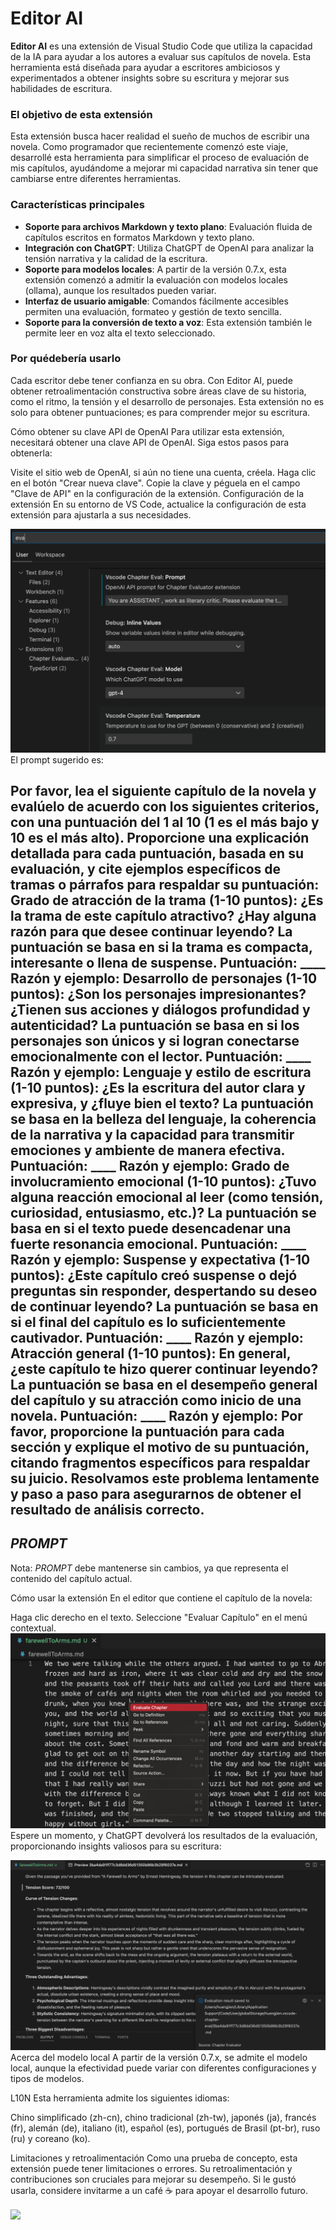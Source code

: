 # Editor AI

**Editor AI** es una extensión de Visual Studio Code que utiliza la capacidad de la IA para ayudar a los autores a evaluar sus capítulos de novela. Esta herramienta está diseñada para ayudar a escritores ambiciosos y experimentados a obtener insights sobre su escritura y mejorar sus habilidades de escritura.

### El objetivo de esta extensión

Esta extensión busca hacer realidad el sueño de muchos de escribir una novela. Como programador que recientemente comenzó este viaje, desarrollé esta herramienta para simplificar el proceso de evaluación de mis capítulos, ayudándome a mejorar mi capacidad narrativa sin tener que cambiarse entre diferentes herramientas.

### Características principales

- **Soporte para archivos Markdown y texto plano**: Evaluación fluida de capítulos escritos en formatos Markdown y texto plano.
- **Integración con ChatGPT**: Utiliza ChatGPT de OpenAI para analizar la tensión narrativa y la calidad de la escritura.
- **Soporte para modelos locales**: A partir de la versión 0.7.x, esta extensión comenzó a admitir la evaluación con modelos locales (ollama), aunque los resultados pueden variar.
- **Interfaz de usuario amigable**: Comandos fácilmente accesibles permiten una evaluación, formateo y gestión de texto sencilla.
- **Soporte para la conversión de texto a voz**: Esta extensión también le permite leer en voz alta el texto seleccionado.

### Por quédebería usarlo

Cada escritor debe tener confianza en su obra. Con Editor AI, puede obtener retroalimentación constructiva sobre áreas clave de su historia, como el ritmo, la tensión y el desarrollo de personajes. Esta extensión no es solo para obtener puntuaciones; es para comprender mejor su escritura.

Cómo obtener su clave API de OpenAI
Para utilizar esta extensión, necesitará obtener una clave API de OpenAI. Siga estos pasos para obtenerla:

Visite el sitio web de OpenAI, si aún no tiene una cuenta, créela.
Haga clic en el botón "Crear nueva clave".
Copie la clave y péguela en el campo "Clave de API" en la configuración de la extensión.
Configuración de la extensión
En su entorno de VS Code, actualice la configuración de esta extensión para ajustarla a sus necesidades.

<img src="resources/setup.png" alt="Configuración" />
El prompt sugerido es:

Por favor, lea el siguiente capítulo de la novela y evalúelo de acuerdo con los siguientes criterios, con una puntuación del 1 al 10 (1 es el más bajo y 10 es el más alto). Proporcione una explicación detallada para cada puntuación, basada en su evaluación, y cite ejemplos específicos de tramas o párrafos para respaldar su puntuación:
Grado de atracción de la trama (1-10 puntos): ¿Es la trama de este capítulo atractivo? ¿Hay alguna razón para que desee continuar leyendo? La puntuación se basa en si la trama es compacta, interesante o llena de suspense.  Puntuación: ____ Razón y ejemplo:
Desarrollo de personajes (1-10 puntos): ¿Son los personajes impresionantes? ¿Tienen sus acciones y diálogos profundidad y autenticidad? La puntuación se basa en si los personajes son únicos y si logran conectarse emocionalmente con el lector.  Puntuación: ____ Razón y ejemplo:
Lenguaje y estilo de escritura (1-10 puntos): ¿Es la escritura del autor clara y expresiva, y ¿fluye bien el texto? La puntuación se basa en la belleza del lenguaje, la coherencia de la narrativa y la capacidad para transmitir emociones y ambiente de manera efectiva.  Puntuación: ____ Razón y ejemplo:
Grado de involucramiento emocional (1-10 puntos): ¿Tuvo alguna reacción emocional al leer (como tensión, curiosidad, entusiasmo, etc.)? La puntuación se basa en si el texto puede desencadenar una fuerte resonancia emocional.  Puntuación: ____ Razón y ejemplo:
Suspense y expectativa (1-10 puntos): ¿Este capítulo creó suspense o dejó preguntas sin responder, despertando su deseo de continuar leyendo? La puntuación se basa en si el final del capítulo es lo suficientemente cautivador.  Puntuación: ____ Razón y ejemplo:
Atracción general (1-10 puntos): En general, ¿este capítulo te hizo querer continuar leyendo? La puntuación se basa en el desempeño general del capítulo y su atracción como inicio de una novela.  Puntuación: ____ Razón y ejemplo:
Por favor, proporcione la puntuación para cada sección y explique el motivo de su puntuación, citando fragmentos específicos para respaldar su juicio. Resolvamos este problema lentamente y paso a paso para asegurarnos de obtener el resultado de análisis correcto.
---
$PROMPT$ 
---
Nota: $PROMPT$ debe mantenerse sin cambios, ya que representa el contenido del capítulo actual.

Cómo usar la extensión
En el editor que contiene el capítulo de la novela:

Haga clic derecho en el texto.
Seleccione "Evaluar Capítulo" en el menú contextual.
<img src="resources/evaluate.png" alt="Evaluar Capítulo" />
Espere un momento, y ChatGPT devolverá los resultados de la evaluación, proporcionando insights valiosos para su escritura:

<img src="resources/evaluation_reslult.png" alt="Resultado de la Evaluación" />
Acerca del modelo local
A partir de la versión 0.7.x, se admite el modelo local, aunque la efectividad puede variar con diferentes configuraciones y tipos de modelos.

L10N
Esta herramienta admite los siguientes idiomas:

Chino simplificado (zh-cn), chino tradicional (zh-tw), japonés (ja), francés (fr), alemán (de), italiano (it), español (es), portugués de Brasil (pt-br), ruso (ru) y coreano (ko).

Limitaciones y retroalimentación
Como una prueba de concepto, esta extensión puede tener limitaciones o errores. Su retroalimentación y contribuciones son cruciales para mejorar su desempeño. Si le gustó usarla, considere invitarme a un café ☕️ para apoyar el desarrollo futuro.

<div > <a href="https://www.buymeacoffee.com/huangjien" target="_blank" style="display: inline-block;"> <img src="https://img.shields.io/badge/Donar-Invítame%20a%20un%20Café-orange.svg?style=flat-square&logo=buymeacoffee" align="center" /> </a> </div> <br />